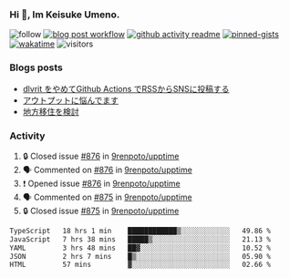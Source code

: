 ### Hi 👋, Im Keisuke Umeno.

<!--
**9renpoto/9renpoto** is a ✨ _special_ ✨ repository because its `README.md` (this file) appears on your GitHub profile.

Here are some ideas to get you started:

- 🔭 I’m currently working on ...
- 🌱 I’m currently learning ...
- 👯 I’m looking to collaborate on ...
- 🤔 I’m looking for help with ...
- 💬 Ask me about ...
- 📫 How to reach me: ...
- 😄 Pronouns: ...
- ⚡ Fun fact: ...
-->

![follow](https://img.shields.io/github/followers/9renpoto?label=Follow&style=social)
[![blog post workflow](https://github.com/9renpoto/9renpoto/actions/workflows/blog.yml/badge.svg)](https://github.com/9renpoto/9renpoto/actions/workflows/blog.yml)
[![github activity readme](https://github.com/9renpoto/9renpoto/actions/workflows/activity.yml/badge.svg)](https://github.com/9renpoto/9renpoto/actions/workflows/activity.yml)
[![pinned-gists](https://github.com/9renpoto/9renpoto/actions/workflows/pin-gist.yml/badge.svg)](https://github.com/9renpoto/9renpoto/actions/workflows/pin-gist.yml)
[![wakatime](https://github.com/9renpoto/9renpoto/actions/workflows/waka-readme-status.yml/badge.svg)](https://github.com/9renpoto/9renpoto/actions/workflows/waka-readme-status.yml)
![visitors](https://komarev.com/ghpvc/?username=9renpoto&label=Profile%20views&color=0e75b6&style=flat)

### Blogs posts

<!-- BLOG-POST-LIST:START -->
- [dlvrit をやめてGithub Actions でRSSからSNSに投稿する](https://9renpoto.win/entry/2023/11/12/dlvrit-to-gh-actions)
- [アウトプットに悩んでます](https://9renpoto.win/entry/2023/11/11/technology-to-limit-input)
- [地方移住を検討](https://9renpoto.win/entry/2023/09/09/migration-plan)
<!-- BLOG-POST-LIST:END -->

### Activity

<!--START_SECTION:activity-->
1. 🔒 Closed issue [#876](https://github.com/9renpoto/upptime/issues/876) in [9renpoto/upptime](https://github.com/9renpoto/upptime)
2. 🗣 Commented on [#876](https://github.com/9renpoto/upptime/issues/876#issuecomment-1817553723) in [9renpoto/upptime](https://github.com/9renpoto/upptime)
3. ❗ Opened issue [#876](https://github.com/9renpoto/upptime/issues/876) in [9renpoto/upptime](https://github.com/9renpoto/upptime)
4. 🗣 Commented on [#875](https://github.com/9renpoto/upptime/issues/875#issuecomment-1817456820) in [9renpoto/upptime](https://github.com/9renpoto/upptime)
5. 🔒 Closed issue [#875](https://github.com/9renpoto/upptime/issues/875) in [9renpoto/upptime](https://github.com/9renpoto/upptime)
<!--END_SECTION:activity-->

<!--START_SECTION:waka-->

```txt
TypeScript   18 hrs 1 min    ████████████▒░░░░░░░░░░░░   49.86 %
JavaScript   7 hrs 38 mins   █████▒░░░░░░░░░░░░░░░░░░░   21.13 %
YAML         3 hrs 48 mins   ██▓░░░░░░░░░░░░░░░░░░░░░░   10.52 %
JSON         2 hrs 7 mins    █▒░░░░░░░░░░░░░░░░░░░░░░░   05.90 %
HTML         57 mins         ▓░░░░░░░░░░░░░░░░░░░░░░░░   02.66 %
```

<!--END_SECTION:waka-->
